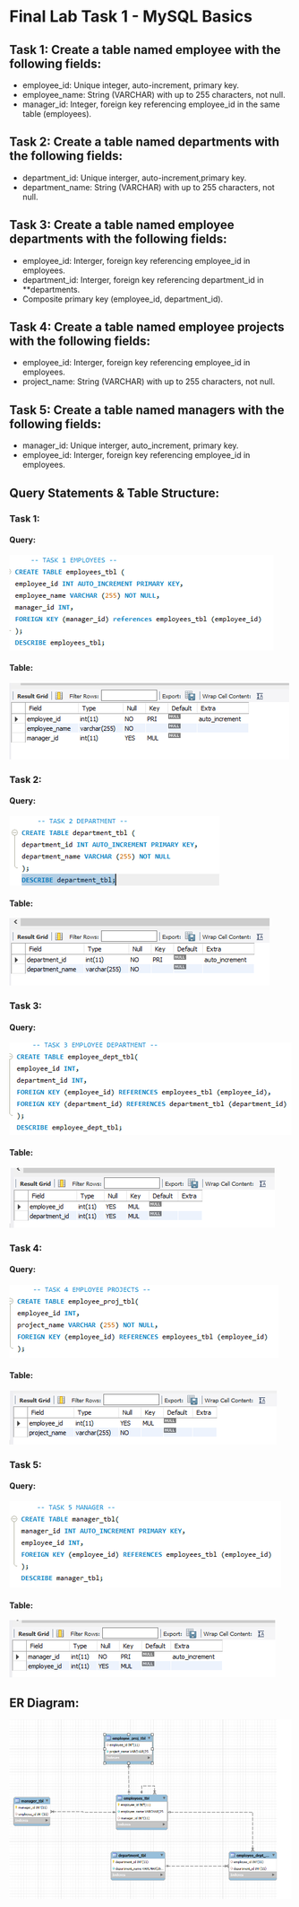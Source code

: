 
# Final Lab Task 1 - MySQL Basics

## Task 1: Create a table named employee with the following fields:
- employee_id: Unique integer, auto-increment, primary key.
- employee_name: String (VARCHAR) with up to 255 characters, not null.
- manager_id: Integer, foreign key referencing employee_id in the same table (employees).
## Task 2: Create a table named departments with the following fields:
- department_id: Unique interger, auto-increment,primary key.
- department_name: String (VARCHAR) with up to 255 characters, not null.
## Task 3: Create a table named employee departments with the following fields:
- employee_id: Interger, foreign key referencing employee_id in employees.
- department_id: Interger, foreign key referencing department_id in **departments.
- Composite primary key (employee_id, department_id).
## Task 4: Create a table named employee projects with the following fields:
- employee_id: Interger, foreign key referencing employee_id in employees.
- project_name: String (VARCHAR) with up to 255 characters, not null.
## Task 5: Create a table named managers with the following fields:
- manager_id: Unique interger, auto_increment, primary key.
- employee_id: Interger, foreign key referencing employee_id in employees.

## Query Statements & Table Structure:
### Task 1:
#### Query:
![screenshot](Images/TAble%201.PNG)
#### Table:
![screenshot](Images/TASK%201.PNG)
### Task 2:
#### Query:
![screenshot](Images/Table%202.PNG)
#### Table:
![screenshot](Images/task%202.PNG)
### Task 3:
#### Query:
![screenshot](Images/TAble%203.PNG)
#### Table:
![screenshot](Images/task%203.PNG)
### Task 4:
#### Query:
![screenshot](Images/TAble%204.PNG)
#### Table:
![screenshot](Images/task%204.PNG)
### Task 5:
#### Query:
![screenshot](Images/table%205.PNG)
#### Table:
![screenshot](Images/task%205.PNG)
## ER Diagram:
![screenshot](Images/erdiagram.PNG)

